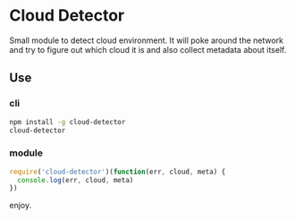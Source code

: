 # Cloud Detector

Small module to detect cloud environment. It will poke around the network and try to figure out which cloud it is and also collect metadata about itself.

## Use

### cli

```sh
npm install -g cloud-detector
cloud-detector
```

### module

```js
require('cloud-detector')(function(err, cloud, meta) {
  console.log(err, cloud, meta)
})
```

enjoy.
